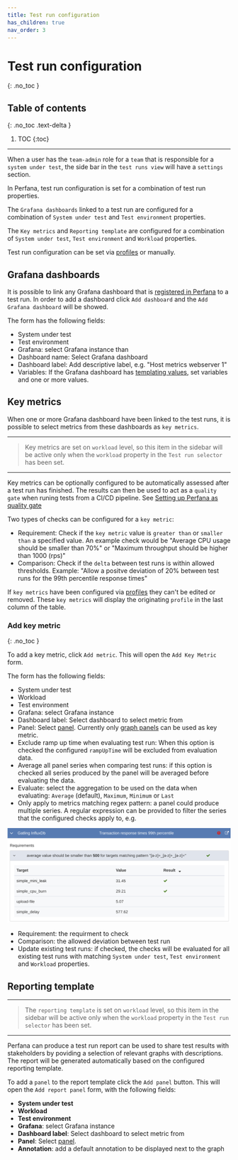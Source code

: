 ```yaml
---
title: Test run configuration
has_children: true
nav_order: 3
---
```


# Test run configuration
{: .no_toc }

## Table of contents
{: .no_toc .text-delta }

1. TOC
{:toc}

---

When a user has the `team-admin` role for a `team` that is responsible for  a `system under test`, the side bar in the `test runs view` will have a `settings` section.

In Perfana, test run configuration is set for a combination of test run properties. 

The `Grafana dashboards` linked to a test run are configured for a combination  of `System under test` and `Test environment` properties.

The `Key metrics` and `Reporting template` are configured for a combination  of `System under test`, `Test environment` and `Workload` properties.

Test run configuration can be set via [profiles](https://perfana.github.io/perfana-docs/docs/administration/administration.html#profiles-configuration) or manually.

## Grafana dashboards

It is possible to link any Grafana dashboard that is [registered in Perfana](https://perfana.github.io/perfana-docs/docs/administration/administration.html#grafana-configuration) to a test run. In order to add a dashboard click `Add dashboard` and the `Add Grafana dashboard` will be showed.

The form has the following fields:
* System under test
* Test environment
* Grafana: select Grafana instance than
* Dashboard name: Select Grafana dashboard
* Dashboard label: Add descriptive label, e.g. "Host metrics webserver 1"
* Variables: If the Grafana dashboard has [templating values](https://grafana.com/docs/grafana/latest/reference/templating/), set variables and one or more values.

## Key metrics

When one or more Grafana dashboard have been linked to the test runs, it is possible to select metrics from these dashboards as `key metrics`. 

--- 

> Key metrics are set on `workload` level, so this item in the sidebar will be active only when the `workload` property in the `Test run selector` has been set.
--- 
Key metrics can be optionally configured to be automatically assessed after a test run has finished. The results can then be used to act as a `quality gate` when runing tests from a CI/CD pipeline. See [Setting up Perfana as quality gate](https://perfana.github.io/perfana-docs/docs/administration/ci-cd.html#quality-gate)

Two types of checks can be configured for a `key metric`:
* Requirement: Check if the `key metric` value is `greater than` or `smaller than` a specified value. An example check would be "Average CPU usage should be smaller than 70%" or "Maximum throughput should be higher than 1000 (rps)"
* Comparison: Check if the `delta` between test runs is within allowed thresholds. Example: "Allow a positve deviation of 20% between test runs for the 99th percentile response times"

If `key metrics` have been configured via [profiles](https://perfana.github.io/perfana-docs/docs/administration/administration.html#profiles-configuration) they can't be edited or removed. These `key metrics` will display the originating `profile` in the last column of the table.

### Add key metric
{: .no_toc }

To add a key metric, click `Add metric`. This will open the `Add Key Metric` form.

The form has the following fields:
* System under test
* Workload
* Test environment
* Grafana: select Grafana instance
* Dashboard label: Select dashboard to select metric from
* Panel: Select [panel](https://grafana.com/docs/grafana/latest/features/panels/panels/). Currently only [graph panels](https://grafana.com/docs/grafana/latest/features/panels/graph/) can be used as key metric.
* Exclude ramp up time when evaluating test run: When this option is checked the configured `rampUpTime` will be excluded from evaluation data.
* Average all panel series when comparing test runs: if this option is checked all series produced by the panel will be averaged before evaluating the data.
* Evaluate: select the aggregation to be used on the data when evaluating: `Average` (default), `Maximum`, `Minimum` or `Last`
* Only apply to metrics matching regex pattern: a panel could produce multiple series. A regular expression can be provided to filter the series that the configured checks apply to, e.g.

![Match regex](../images/match-regex.png)

* Requirement: the requirment to check
* Comparison: the allowed deviation between test run 
* Update existing test runs: if checked, the checks will be evaluated for all existing test runs with matching `System under test`, `Test environment` and `Workload` properties.

## Reporting template

--- 

> The `reporting template` is set on `workload` level, so this item in the sidebar will be active only when the `workload` property in the `Test run selector` has been set. 
--- 

Perfana can produce a test run report can be used to share test results with stakeholders by poviding a selection of relevant graphs with descriptions. The report will be generated automatically based on the configured reporting template. 

To add a `panel` to the report template click the `Add panel` button. This will open the `Add report panel` form, with the following fields:

* **System under test**
* **Workload**
* **Test environment**
* **Grafana**: select Grafana instance
* **Dashboard label**: Select dashboard to select metric from
* **Panel**: Select [panel](https://grafana.com/docs/grafana/latest/features/panels/panels/). 
* **Annotation**: add a default annotation to be displayed next to the graph

